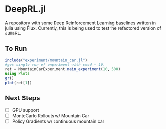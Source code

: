 # DeepRL.jl

A repository with some Deep Reinforcement Learning baselines written in julia using Flux. Currently, this is being used to test the refactored version of JuliaRL.


## To Run

```Julia
include("experiment/mountain_car.jl")
#get single run of experiment with seed = 10.
ret = MountainCarExperiment.main_experiment(10, 500)
using Plots
gr()
plot(ret[1])
```


## Next Steps

- [ ] GPU support
- [ ] MonteCarlo Rollouts w/ Mountain Car
- [ ] Policy Gradients w/ continuous mountain car

